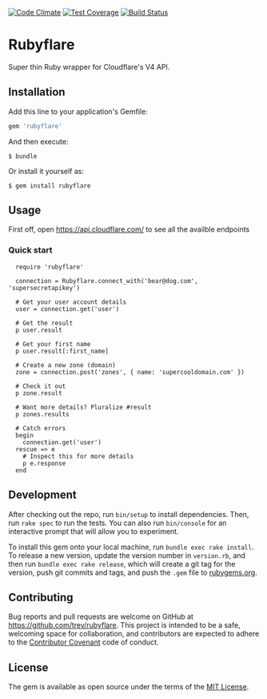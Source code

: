 [![Code Climate](https://codeclimate.com/github/trev/rubyflare/badges/gpa.svg)](https://codeclimate.com/github/trev/rubyflare) [![Test Coverage](https://codeclimate.com/github/trev/rubyflare/badges/coverage.svg)](https://codeclimate.com/github/trev/rubyflare/coverage) [![Build Status](https://travis-ci.org/trev/rubyflare.svg?branch=master)](https://travis-ci.org/trev/rubyflare)
# Rubyflare

Super thin Ruby wrapper for Cloudflare's V4 API.

## Installation

Add this line to your application's Gemfile:

```ruby
gem 'rubyflare'
```

And then execute:

    $ bundle

Or install it yourself as:

    $ gem install rubyflare

## Usage

First off, open https://api.cloudflare.com/ to see all the availble endpoints

### Quick start

```
  require 'rubyflare'
  
  connection = Rubyflare.connect_with('bear@dog.com', 'supersecretapikey')
  
  # Get your user account details
  user = connection.get('user')

  # Get the result
  p user.result

  # Get your first name
  p user.result[:first_name]

  # Create a new zone (domain)
  zone = connection.post('zones', { name: 'supercooldomain.com' })

  # Check it out
  p zone.result

  # Want more details? Pluralize #result
  p zones.results

  # Catch errors
  begin
    connection.get('user')
  rescue => e
    # Inspect this for more details
    p e.response
  end
```

## Development

After checking out the repo, run `bin/setup` to install dependencies. Then, run `rake spec` to run the tests. You can also run `bin/console` for an interactive prompt that will allow you to experiment.

To install this gem onto your local machine, run `bundle exec rake install`. To release a new version, update the version number in `version.rb`, and then run `bundle exec rake release`, which will create a git tag for the version, push git commits and tags, and push the `.gem` file to [rubygems.org](https://rubygems.org).

## Contributing

Bug reports and pull requests are welcome on GitHub at https://github.com/trev/rubyflare. This project is intended to be a safe, welcoming space for collaboration, and contributors are expected to adhere to the [Contributor Covenant](contributor-covenant.org) code of conduct.


## License

The gem is available as open source under the terms of the [MIT License](http://opensource.org/licenses/MIT).

